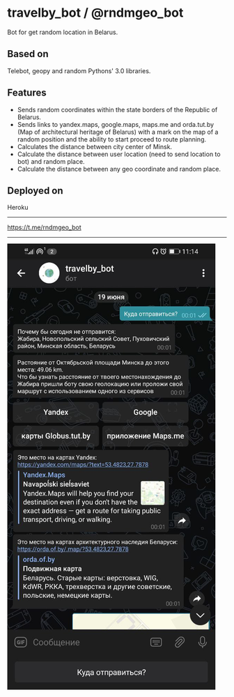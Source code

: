 # travelby_bot / @rndmgeo_bot
Bot for get random location in Belarus.
## Based on
Telebot, geopy and random Pythons' 3.0 libraries.
## Features
* Sends random coordinates within the state borders of the Republic of Belarus.
* Sends links to yandex.maps, google.maps, maps.me and orda.tut.by (Map of architectural heritage of Belarus) with a mark on the map of a random position and the ability to start proceed to route planning.
* Calculates the distance between city center of Minsk.
* Calculate the distance between user location (need to send location to bot) and random place.
* Calculate the distance between any geo coordinate and random place. 
## Deployed on
Heroku

---
<https://t.me/rndmgeo_bot>

---
![Screenshot](https://github.com/arester1980/travel_bot/blob/master/source%20files/photo5431582055780691363.jpg "Screenshot")
